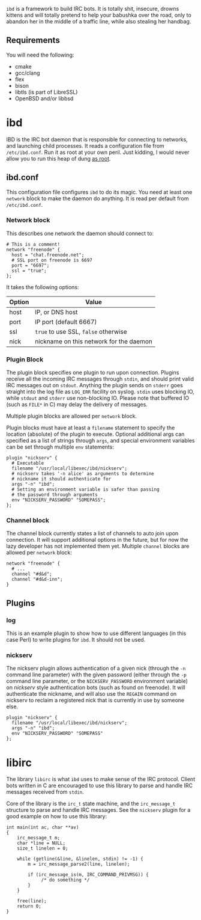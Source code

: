 ``ibd`` is a framework to build IRC bots. It is totally
shit, insecure, drowns kittens and will totally pretend
to help your babushka over the road, only to abandon
her in the middle of a traffic line, while also stealing
her handbag.

## Requirements

You will need the following:

* cmake
* gcc/clang
* flex
* bison
* libtls (is part of LibreSSL)
* OpenBSD and/or libbsd

# ibd

IBD is the IRC bot daemon that is responsible for connecting
to networks, and launching child processes. It reads a
configuration file from ``/etc/ibd.conf``. Run it as
root at your own peril. Just kidding, I would never allow
you to run this heap of dung
[as root](https://github.com/n0la/ibd/blob/master/ibd/src/ibd.c#L84).

## ibd.conf

This configuration file configures ``ibd`` to do its magic.
You need at least one ``network`` block to make the daemon
do anything. It is read per default from ``/etc/ibd.conf``.

### Network block

This describes one network the daemon should connect to:

```
# This is a comment!
network "freenode" {
  host = "chat.freenode.net";
  # SSL port on freenode is 6697
  port = "6697";
  ssl = "true";
};
```

It takes the following options:

 Option          |  Value
 ----------------|----------
 host            | IP, or DNS host
 port            | IP port (default 6667)
 ssl             | ``true`` to use SSL, ``false`` otherwise
 nick            | nickname on this network for the daemon

### Plugin Block

The plugin block specifies one plugin to run upon connection.
Plugins receive all the incoming IRC messages through ``stdin``,
and should print valid IRC messages out on ``stdout``. Anything
the plugin sends on ``stderr`` goes straight into the log file
as ``LOG_ERR`` facility on syslog. ``stdin`` uses blocking IO,
while ``stdout`` and ``stderr`` use non-blocking IO. Please
note that buffered IO (such as ``FILE*`` in C) may delay the
delivery of messages.

Multiple plugin blocks are allowed per ``network`` block.

Plugin blocks must have at least a ``filename`` statement to
specify the location (absolute) of the plugin to execute.
Optional additional args can specified as a list of strings
through ``args``, and special environment variables can be
set through multiple ``env`` statements:

```
plugin "nickserv" {
  # Executable
  filename "/usr/local/libexec/ibd/nickserv";
  # nickserv takes '-n alice' as arguments to determine
  # nickname it should authenticate for
  args "-n" "ibd";
  # Setting an environment variable is safer than passing
  # the password through arguments
  env "NICKSERV_PASSWORD" "SOMEPASS";
};
```

### Channel block

The channel block currently states a list of channels to auto join upon
connection. It will support additional options in the future, but for
now the lazy developer has not implemented them yet. Multiple ``channel``
blocks are allowed per ``network`` block:

```
network "freenode" {
  # ...
  channel "#d&d";
  channel "#d&d-inn";
}
```

## Plugins

### log

This is an example plugin to show how to use different languages (in this
case Perl) to write plugins for ``ibd``. It should not be used.

### nickserv

The nickserv plugin allows authentication of a given nick (through the
``-n`` command line parameter) with the given password (either through
the ``-p`` command line parameter, or the ``NICKSERV_PASSWORD``
environment variable) on *nickserv* style authentication bots (such
as found on freenode). It will authenticate the nickname, and will
also use the ``REGAIN`` command on nickserv to reclaim a registered
nick that is currently in use by someone else.

```
plugin "nickserv" {
  filename "/usr/local/libexec/ibd/nickserv";
  args "-n" "ibd";
  env "NICKSERV_PASSWORD" "SOMEPASS"
};
```

# libirc

The library ``libirc`` is what ``ibd`` uses to make sense of the
IRC protocol. Client bots written in C are encouraged to use this
library to parse and handle IRC messages received from ``stdin``.

Core of the library is the ``irc_t`` state machine, and the ``irc_message_t``
structure to parse and handle IRC messages. See the ``nickserv`` plugin
for a good example on how to use this library:

```
int main(int ac, char **av)
{
    irc_message_t m;
    char *line = NULL;
    size_t linelen = 0;

    while (getline(&line, &linelen, stdin) != -1) {
        m = irc_message_parse2(line, linelen);

        if (irc_message_is(m, IRC_COMMAND_PRIVMSG)) {
             /* do something */
        }
    }

    free(line);
    return 0;
}
```
